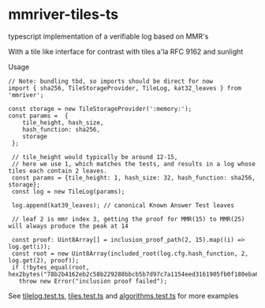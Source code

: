 # mmriver-tiles-ts

typescript implementation of a verifiable log based on MMR's

With a tile like interface for contrast with tiles a'la RFC 9162 and sunlight

Usage


```
// Note: bundling tbd, so imports should be direct for now
import { sha256, TileStorageProvider, TileLog, kat32_leaves } from 'mmriver';

const storage = new TileStorageProvider(':memory:');
const params =  {
    tile_height, hash_size,
    hash_function: sha256,
    storage
 };

 // tile_height would typically be around 12-15,
 // here we use 1, which matches the tests, and results in a log whose tiles each contain 2 leaves.
 const params = {tile_height: 1, hash_size: 32, hash_function: sha256, storage};
 const log = new TileLog(params);

 log.append(kat39_leaves); // canonical Known Answer Test leaves

 // leaf 2 is mmr index 3, getting the proof for MMR(15) to MMR(25) will always produce the peak at 14

 const proof: Uint8Array[] = inclusion_proof_path(2, 15).map((i) => log.get(i));
 const root = new Uint8Array(included_root(log.cfg.hash_function, 2, log.get(2), proof));
 if (!bytes_equal(root, hex2bytes("78b2b4162eb2c58b229288bbcb5b7d97c7a1154eed3161905fb0f180eba6f112")))
   throw new Error("inclusion proof failed");

```

See [tilelog.test.ts](./test/tilelog.test.ts), [tiles.test.ts](./test/tiles.test.ts) and [algorithms.test.ts](./test/algorithms.test.ts) for more examples